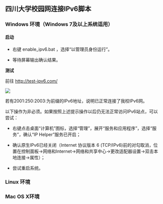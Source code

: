 
## 四川大学校园网连接IPv6脚本

### Windows 环境（Windows 7及以上系统适用）

#### 启动

- 右键 enable_ipv6.bat ，选择“以管理员身份运行”。
 

- 等待屏幕输出确认结果。

**测试**

前往 http://test-ipv6.com/

![](http://ww1.sinaimg.cn/large/006w4HKkly1g2cszjhbeoj316o0m4wkb.jpg)

若有2001:250:2003:为前缀的IPv6地址，说明已正常连接了我校IPv6网。

以下操作为非必须。如果按照上述提示操作以后仍无法正常访问IPv6站点，可以尝试：

- 右键点击桌面“计算机”图标，选择“管理”，展开“服务和应用程序”，选择“服务”，确认“IP Helper”服务已开启；

- 确认原生IPv6已经关闭（Internet 协议版本 6 (TCP/IPv6)前的对勾取消，位置在控制面板→网络和Internet→网络和共享中心→更改适配器设置→双击本地连接→属性）；
- 尝试重启系统。

### Linux 环境



### Mac OS X环境